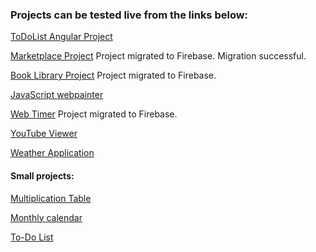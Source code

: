 ### Projects can be tested live from the links below:

[ToDoList Angular Project](https://plamen33.github.io/ToDoList-Angular)

[Marketplace Project](https://plamen33.github.io/Marketplace-JS/#/)  Project migrated to Firebase. Migration successful.

[Book Library Project](https://plamen33.github.io/JavaScript/BookLibrary/books.html)  Project migrated to Firebase.

[JavaScript webpainter](https://plamen33.github.io/JavaScript/webpainter.html)

[Web Timer](https://plamen33.github.io/JavaScript/WebTimer/WebTimer.html)  Project migrated to Firebase.

[YouTube Viewer](https://plamen33.github.io/JavaScript/YouTubeViewer/index.html)

[Weather Application](https://plamen33.github.io/JavaScript/WeatherApp/weatherApp.html)

#### Small projects:

[Multiplication Table](https://plamen33.github.io/JavaScript/MultiplicationTable.html)

[Monthly calendar](https://plamen33.github.io/JavaScript/Monthly%20Calendar%20with%20Javascript.html)

[To-Do List](https://plamen33.github.io/JavaScript/TodoList.html)
